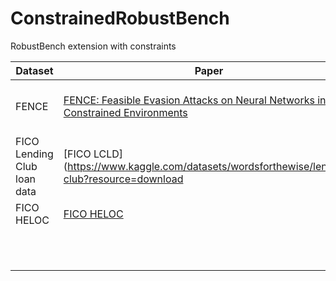 # ConstrainedRobustBench
RobustBench extension with constraints

| Dataset | Paper | Subject | Size | Venue |
|---------|-------|---------|------|-------|
|FENCE|[FENCE: Feasible Evasion Attacks on Neural Networks in Constrained Environments](https://dl.acm.org/doi/pdf/10.1145/3544746)|Botnet detection||ACM Transactions on Privacy and Security|
|FICO Lending Club loan data |[FICO LCLD](https://www.kaggle.com/datasets/wordsforthewise/lending-club?resource=download|credit scoring)|      |kaggle|
|FICO HELOC|[FICO HELOC](https://community.fico.com/s/explainable-machine-learning-challenge?tabset-3158a=2&tabset-158d9=3)|         |      |       |
|         |       |         |      |       |
|         |       |         |      |       |
|         |       |         |      |       |
|         |       |         |      |       |
|         |       |         |      |       |
|         |       |         |      |       |
|         |       |         |      |       |
|         |       |         |      |       |
|         |       |         |      |       |
|         |       |         |      |       |
|         |       |         |      |       |
